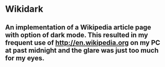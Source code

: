 # Wikidark
## An implementation of a Wikipedia article page with option of dark mode. This resulted in my frequent use of http://en.wikipedia.org on my PC at past midnight and the glare was just too much for my eyes.
